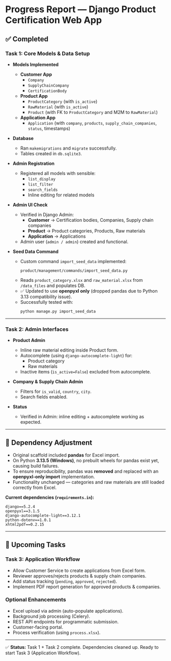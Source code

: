 # Progress Report — Django Product Certification Web App

## ✅ Completed

### Task 1: Core Models & Data Setup

- **Models Implemented**

  - **Customer App**
    - `Company`
    - `SupplyChainCompany`
    - `CertificationBody`
  - **Product App**
    - `ProductCategory` (with `is_active`)
    - `RawMaterial` (with `is_active`)
    - `Product` (with FK to `ProductCategory` and M2M to `RawMaterial`)
  - **Application App**
    - `Application` (with `company`, `products`, `supply_chain_companies`, `status`, timestamps)

- **Database**

  - Ran `makemigrations` and `migrate` successfully.
  - Tables created in `db.sqlite3`.

- **Admin Registration**

  - Registered all models with sensible:
    - `list_display`
    - `list_filter`
    - `search_fields`
    - Inline editing for related models

- **Admin UI Check**

  - Verified in Django Admin:
    - **Customer** → Certification bodies, Companies, Supply chain companies
    - **Product** → Product categories, Products, Raw materials
    - **Application** → Applications
  - Admin user (`admin / admin`) created and functional.

- **Seed Data Command**
  - Custom command `import_seed_data` implemented:
    ```
    product/management/commands/import_seed_data.py
    ```
  - Reads `product_category.xlsx` and `raw_material.xlsx` from `/data_files` and populates DB.
  - ✅ Updated to use **openpyxl only** (dropped pandas due to Python 3.13 compatibility issue).
  - Successfully tested with:
    ```bash
    python manage.py import_seed_data
    ```

---

### Task 2: Admin Interfaces

- **Product Admin**

  - Inline raw material editing inside Product form.
  - Autocomplete (using `django-autocomplete-light`) for:
    - Product category
    - Raw materials
  - Inactive items (`is_active=False`) excluded from autocomplete.

- **Company & Supply Chain Admin**

  - Filters for `is_valid`, `country`, `city`.
  - Search fields enabled.

- **Status**
  - Verified in Admin: inline editing + autocomplete working as expected.

---

## 🔄 Dependency Adjustment

- Original scaffold included **pandas** for Excel import.
- On Python **3.13.5 (Windows)**, no prebuilt wheels for pandas exist yet, causing build failures.
- To ensure reproducibility, pandas was **removed** and replaced with an **openpyxl-only import** implementation.
- Functionality unchanged — categories and raw materials are still loaded correctly from Excel.

**Current dependencies (`requirements.in`):**

```
django==5.2.4
openpyxl==3.1.5
django-autocomplete-light==3.12.1
python-dotenv==1.0.1
xhtml2pdf==0.2.15
```

---

## 🔮 Upcoming Tasks

### Task 3: Application Workflow

- Allow Customer Service to create applications from Excel form.
- Reviewer approves/rejects products & supply chain companies.
- Add status tracking (`pending`, `approved`, `rejected`).
- Implement PDF report generation for approved products & companies.

### Optional Enhancements

- Excel upload via admin (auto-populate applications).
- Background job processing (Celery).
- REST API endpoints for programmatic submission.
- Customer-facing portal.
- Process verification (using `process.xlsx`).

---

✅ **Status:** Task 1 + Task 2 complete. Dependencies cleaned up. Ready to start Task 3 (Application Workflow).
